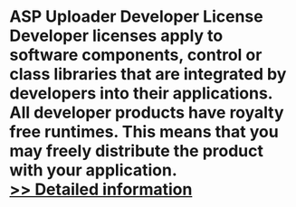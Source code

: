 # ASP Uploader Developer License<br />Developer licenses apply to software components, control or class libraries that are integrated by developers into their applications. All developer products have royalty free runtimes. This means that you may freely distribute the product with your application.<br />[>> Detailed information](https://secure.shareit.com/shareit/product.html?productid=300321780&affiliateid=200057808)